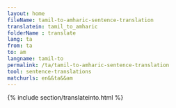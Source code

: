 ```yaml
---
layout: home
fileName: tamil-to-amharic-sentence-translation
translatein: tamil_to_amharic
folderName : translate
lang: ta
from: ta
to: am
langname: tamil-to
permalink: /ta/tamil-to-amharic-sentence-translation
tool: sentence-translations
matchurls: en&&ta&&am
---
```

{% include section/translateinto.html %}
